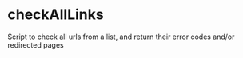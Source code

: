 # checkAllLinks
Script to check all urls from a list, and return their error codes and/or redirected pages
